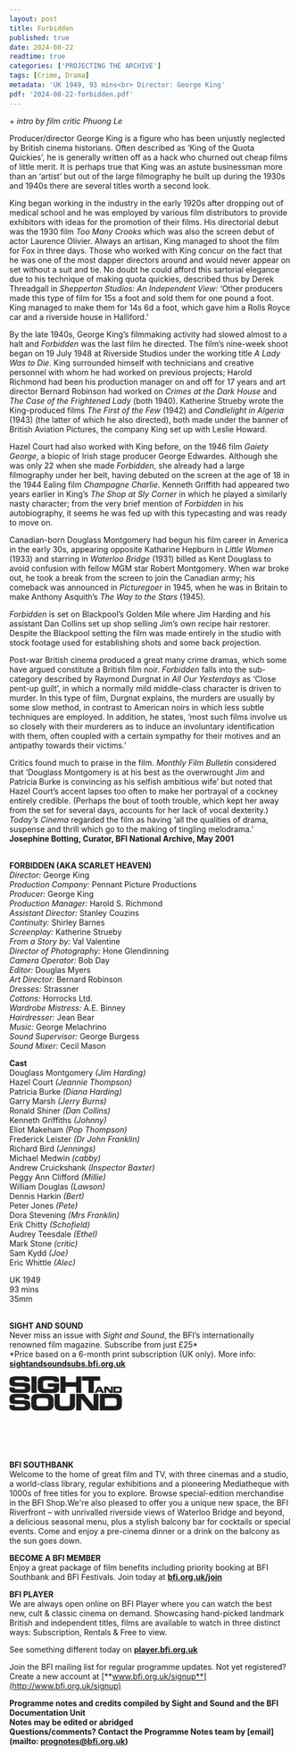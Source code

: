 ```yaml
---
layout: post
title: Forbidden
published: true
date: 2024-08-22
readtime: true
categories: ['PROJECTING THE ARCHIVE']
tags: [Crime, Drama]
metadata: 'UK 1949, 93 mins<br> Director: George King'
pdf: '2024-08-22-forbidden.pdf'
---
```


_+ intro by film critic Phuong Le_

Producer/director George King is a figure who has been unjustly neglected by British cinema historians. Often described as ‘King of the Quota Quickies’, he is generally written off as a hack who churned out cheap films of little merit. It is perhaps true that King was an astute businessman more than an ‘artist’ but out of the large filmography he built up during the 1930s and 1940s there are several titles worth a second look.

King began working in the industry in the early 1920s after dropping out of medical school and he was employed by various film distributors to provide exhibitors with ideas for the promotion of their films. His directorial debut was the 1930 film _Too Many Crooks_ which was also the screen debut of actor Laurence Olivier. Always an artisan, King managed to shoot the film for Fox in three days. Those who worked with King concur on the fact that he was one of the most dapper directors around and would never appear on set without a suit and tie. No doubt he could afford this sartorial elegance due to his technique of making quota quickies, described thus by Derek Threadgall in _Shepperton Studios: An Independent View_: ‘Other producers made this type of film for 15s a foot and sold them for one pound a foot. King managed to make them for 14s 6d a foot, which gave him a Rolls Royce car and a riverside house in Halliford.’

By the late 1940s, George King’s filmmaking activity had slowed almost to a halt and _Forbidden_ was the last film he directed. The film’s nine-week shoot began on 19 July 1948 at Riverside Studios under the working title _A Lady Was to Die_. King surrounded himself with technicians and creative personnel with whom he had worked on previous projects; Harold Richmond had been his production manager on and off for 17 years and art director Bernard Robinson had worked on _Crimes at the Dark House_ and _The Case of the Frightened Lady_ (both 1940). Katherine Strueby wrote the King-produced films _The First of the Few_ (1942) and _Candlelight in Algeria_ (1943) (the latter of which he also directed), both made under the banner of British Aviation Pictures, the company King set up with Leslie Howard.

Hazel Court had also worked with King before, on the 1946 film _Gaiety George_, a biopic of Irish stage producer George Edwardes. Although she was only 22 when she made _Forbidden_, she already had a large filmography under her belt, having debuted on the screen at the age of 18 in the 1944 Ealing film _Champagne Charlie_. Kenneth Griffith had appeared two years earlier in King’s _The Shop at Sly Corner_ in which he played a similarly nasty character; from the very brief mention of _Forbidden_ in his autobiography, it seems he was fed up with this typecasting and was ready to move on.

Canadian-born Douglass Montgomery had begun his film career in America in the early 30s, appearing opposite Katharine Hepburn in _Little Women_ (1933) and starring in _Waterloo Bridge_ (1931) billed as Kent Douglass to avoid confusion with fellow MGM star Robert Montgomery. When war broke out, he took a break from the screen to join the Canadian army; his comeback was announced in _Picturegoer_ in 1945, when he was in Britain to make Anthony Asquith’s _The Way to the Stars_ (1945).

_Forbidden_ is set on Blackpool’s Golden Mile where Jim Harding and his assistant Dan Collins set up shop selling Jim’s own recipe hair restorer. Despite the Blackpool setting the film was made entirely in the studio with stock footage used for establishing shots and some back projection.

Post-war British cinema produced a great many crime dramas, which some have argued constitute a British film noir. _Forbidden_ falls into the sub-category described by Raymond Durgnat in _All Our Yesterdays_ as ‘Close pent-up guilt’, in which a normally mild middle-class character is driven to murder. In this type of film, Durgnat explains, the murders are usually by some slow method, in contrast to American noirs in which less subtle techniques are employed. In addition, he states, ‘most such films involve us so closely with their murderers as to induce an involuntary identification with them, often coupled with a certain sympathy for their motives and an antipathy towards their victims.’

Critics found much to praise in the film. _Monthly Film Bulletin_ considered that ‘Douglass Montgomery is at his best as the overwrought Jim and Patricia Burke is convincing as his selfish ambitious wife’ but noted that Hazel Court’s accent lapses too often to make her portrayal of a cockney entirely credible. (Perhaps the bout of tooth trouble, which kept her away from the set for several days, accounts for her lack of vocal dexterity.) _Today’s Cinema_ regarded the film as having ‘all the qualities of drama, suspense and thrill which go to the making of tingling melodrama.’  
**Josephine Botting, Curator, BFI National Archive, May 2001**
<br><br>

**FORBIDDEN (AKA SCARLET HEAVEN)**  
_Director:_ George King  
_Production Company:_ Pennant Picture Productions  
_Producer:_ George King  
_Production Manager:_ Harold S. Richmond  
_Assistant Director:_ Stanley Couzins  
_Continuity:_ Shirley Barnes  
_Screenplay:_ Katherine Strueby  
_From a Story by:_ Val Valentine  
_Director of Photography:_ Hone Glendinning  
_Camera Operator:_ Bob Day  
_Editor:_ Douglas Myers  
_Art Director:_ Bernard Robinson  
_Dresses:_ Strassner  
_Cottons:_ Horrocks Ltd.  
_Wardrobe Mistress:_ A.E. Binney  
_Hairdresser:_ Jean Bear  
_Music:_ George Melachrino  
_Sound Supervisor:_ George Burgess  
_Sound Mixer:_ Cecil Mason

**Cast**  
Douglass Montgomery _(Jim Harding)_  
Hazel Court _(Jeannie Thompson)_  
Patricia Burke _(Diana Harding)_  
Garry Marsh _(Jerry Burns)_  
Ronald Shiner _(Dan Collins)_  
Kenneth Griffiths _(Johnny)_  
Eliot Makeham _(Pop Thompson)_  
Frederick Leister _(Dr John Franklin)_  
Richard Bird _(Jennings)_  
Michael Medwin _(cabby)_  
Andrew Cruickshank _(Inspector Baxter)_  
Peggy Ann Clifford _(Millie)_  
William Douglas _(Lawson)_  
Dennis Harkin _(Bert)_  
Peter Jones _(Pete)_  
Dora Stevening _(Mrs Franklin)_  
Erik Chitty _(Schofield)_  
Audrey Teesdale _(Ethel)_  
Mark Stone _(critic)_  
Sam Kydd _(Joe)_  
Eric Whittle _(Alec)_

UK 1949  
93 mins  
35mm
<br><br>

**SIGHT AND SOUND**<br>
Never miss an issue with _Sight and Sound_, the BFI’s internationally renowned film magazine. Subscribe from just £25*<br>
*Price based on a 6-month print subscription (UK only). More info: [**sightandsoundsubs.bfi.org.uk**](https://sightandsoundsubs.bfi.org.uk/subscribe)

<img style="float: left;" src="/img/sight-and-sound.jpg" width="40%" height="40%"><br><br><br><br><br><br><br><br>

**BFI SOUTHBANK**  
Welcome to the home of great film and TV, with three cinemas and a studio, a world-class library, regular exhibitions and a pioneering Mediatheque with 1000s of free titles for you to explore. Browse special-edition merchandise in the BFI Shop.We&#39;re also pleased to offer you a unique new space, the BFI Riverfront – with unrivalled riverside views of Waterloo Bridge and beyond, a delicious seasonal menu, plus a stylish balcony bar for cocktails or special events. Come and enjoy a pre-cinema dinner or a drink on the balcony as the sun goes down.  

**BECOME A BFI MEMBER**  
Enjoy a great package of film benefits including priority booking at BFI Southbank and BFI Festivals. Join today at [**bfi.org.uk/join**](http://www.bfi.org.uk/join)  

**BFI PLAYER**  
 We are always open online on BFI Player where you can watch the best new, cult &amp; classic cinema on demand. Showcasing hand-picked landmark British and independent titles, films are available to watch in three distinct ways: Subscription, Rentals &amp; Free to view.  

See something different today on [**player.bfi.org.uk**](https://player.bfi.org.uk)  

Join the BFI mailing list for regular programme updates. Not yet registered? Create a new account at [**www.bfi.org.uk/signup**](http://www.bfi.org.uk/signup)

**Programme notes and credits compiled by Sight and Sound and the BFI Documentation Unit  
Notes may be edited or abridged  
Questions/comments? Contact the Programme Notes team by [email](mailto: prognotes@bfi.org.uk)**

<!--stackedit_data:
eyJoaXN0b3J5IjpbLTIxMjE3ODIwNjNdfQ==
-->

